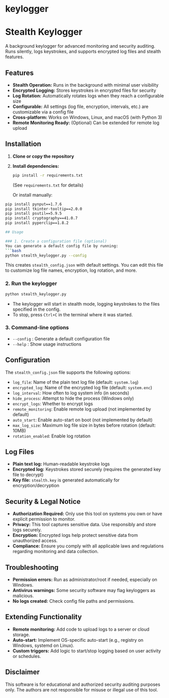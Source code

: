 # keylogger
# Stealth Keylogger

A background keylogger for advanced monitoring and security auditing. Runs silently, logs keystrokes, and supports encrypted log files and stealth features.

## Features
- **Stealth Operation:** Runs in the background with minimal user visibility
- **Encrypted Logging:** Stores keystrokes in encrypted files for security
- **Log Rotation:** Automatically rotates logs when they reach a configurable size
- **Configurable:** All settings (log file, encryption, intervals, etc.) are customizable via a config file
- **Cross-platform:** Works on Windows, Linux, and macOS (with Python 3)
- **Remote Monitoring Ready:** (Optional) Can be extended for remote log upload

## Installation

1. **Clone or copy the repository**
2. **Install dependencies:**
   ```bash
   pip install -r requirements.txt
   ```
   (See `requirements.txt` for details)

   Or install manually:

```bash
pip install pynput==1.7.6
pip install tkinter-tooltip==2.0.0
pip install psutil==5.9.5
pip install cryptography==41.0.7
pip install pyperclip==1.8.2

## Usage

### 1. Create a configuration file (optional)
You can generate a default config file by running:
```bash
python stealth_keylogger.py --config
```
This creates `stealth_config.json` with default settings. You can edit this file to customize log file names, encryption, log rotation, and more.

### 2. Run the keylogger
```bash
python stealth_keylogger.py
```
- The keylogger will start in stealth mode, logging keystrokes to the files specified in the config.
- To stop, press `Ctrl+C` in the terminal where it was started.

### 3. Command-line options
- `--config` : Generate a default configuration file
- `--help`   : Show usage instructions

## Configuration
The `stealth_config.json` file supports the following options:
- `log_file`: Name of the plain text log file (default: `system.log`)
- `encrypted_log`: Name of the encrypted log file (default: `system.enc`)
- `log_interval`: How often to log system info (in seconds)
- `hide_process`: Attempt to hide the process (Windows only)
- `encrypt_logs`: Whether to encrypt logs
- `remote_monitoring`: Enable remote log upload (not implemented by default)
- `auto_start`: Enable auto-start on boot (not implemented by default)
- `max_log_size`: Maximum log file size in bytes before rotation (default: 10MB)
- `rotation_enabled`: Enable log rotation

## Log Files
- **Plain text log:** Human-readable keystroke logs
- **Encrypted log:** Keystrokes stored securely (requires the generated key file to decrypt)
- **Key file:** `stealth.key` is generated automatically for encryption/decryption

## Security & Legal Notice
- **Authorization Required:** Only use this tool on systems you own or have explicit permission to monitor.
- **Privacy:** This tool captures sensitive data. Use responsibly and store logs securely.
- **Encryption:** Encrypted logs help protect sensitive data from unauthorized access.
- **Compliance:** Ensure you comply with all applicable laws and regulations regarding monitoring and data collection.

## Troubleshooting
- **Permission errors:** Run as administrator/root if needed, especially on Windows.
- **Antivirus warnings:** Some security software may flag keyloggers as malicious.
- **No logs created:** Check config file paths and permissions.

## Extending Functionality
- **Remote monitoring:** Add code to upload logs to a server or cloud storage.
- **Auto-start:** Implement OS-specific auto-start (e.g., registry on Windows, systemd on Linux).
- **Custom triggers:** Add logic to start/stop logging based on user activity or schedules.

## Disclaimer
This software is for educational and authorized security auditing purposes only. The authors are not responsible for misuse or illegal use of this tool. 

